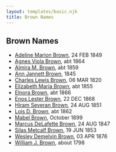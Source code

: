 ```yaml
---
layout: templates/basic.njk
title: Brown Names
---
```

## Brown Names
- [Adeline Marion Brown](/people/3/37233677), 24 FEB 1849
- [Agnes Viola Brown](/people/1/12576553), abt 1864
- [Almira M. Brown](/people/9/94983272), abt 1859
- [Ann Jannett Brown](/people/2/25015094), 1845
- [Charles Lewis Brown](/people/7/70538697), 06 MAR 1820
- [Elizabeth Maria Brown](/people/2/23463647), abt 1855
- [Elnora Brown](/people/9/92661304), abt 1866
- [Enos Lester Brown](/people/8/88491302), 22 DEC 1868
- [Hiram Severan Brown](/people/3/38517880), 24 AUG 1851
- [Lois D. Brown](/people/2/28589166), abt 1862
- [Mabel Brown](/people/5/5853824), October 1899
- [Marcus DeLafette Brown](/people/2/29740424), 24 AUG 1847
- [Silas Metcalf Brown](/people/4/4863792), 19 JUN 1853
- [Wesley Demelvin Brown](/people/5/52698666), 03 APR 1876
- [William J. Brown](/people/3/37180394), about 1798